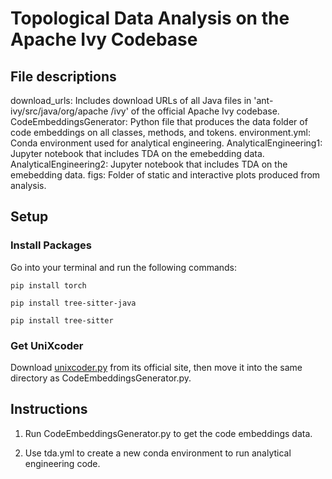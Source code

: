 # Topological Data Analysis on the Apache Ivy Codebase

## File descriptions

download_urls: Includes download URLs of all Java files in 'ant-ivy/src/java/org/apache
/ivy' of the official Apache Ivy codebase.
CodeEmbeddingsGenerator: Python file that produces the data folder of code embeddings on all classes, methods, and tokens.
environment.yml: Conda environment used for analytical engineering.
AnalyticalEngineering1: Jupyter notebook that includes TDA on the emebedding data.
AnalyticalEngineering2: Jupyter notebook that includes TDA on the emebedding data.
figs: Folder of static and interactive plots produced from analysis.


## Setup

### Install Packages

Go into your terminal and run the following commands:

```
pip install torch
```
```
pip install tree-sitter-java
```
```
pip install tree-sitter
```

### Get UniXcoder

Download [unixcoder.py](https://github.com/microsoft/CodeBERT/blob/master/UniXcoder/unixcoder.py) from its official site, then move it into the same directory as CodeEmbeddingsGenerator.py.


## Instructions

1. Run CodeEmbeddingsGenerator.py to get the code embeddings data.

2. Use tda.yml to create a new conda environment to run analytical engineering code.

